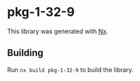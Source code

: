 # pkg-1-32-9

This library was generated with [Nx](https://nx.dev).

## Building

Run `nx build pkg-1-32-9` to build the library.
